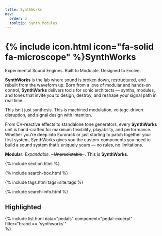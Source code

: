 ```yaml
---
title: SynthWorks
nav:
  order: 3
  tooltip: Synth Modules
---
```


# {% include icon.html icon="fa-solid fa-microscope" %}SynthWorks

Experimental Sound Engines. Built to Modulate. Designed to Evolve.

**SynthWorks** is the lab where sound is broken down, restructured, and rebuilt from the waveform up. Born from a love of modular and hands-on control, **SynthWorks** delivers tools for sonic architects — synths, modules, and tones that invite you to design, destroy, and reshape your signal path in real time.

This isn’t just synthesis.
This is machined modulation, voltage-driven disruption, and signal design with intention.

From CV-reactive effects to standalone tone generators, every **SynthWorks** unit is hand-crafted for maximum flexibility, playability, and performance. Whether you're deep into Eurorack or just starting to patch together your first system, SynthWorks gives you the custom-components you need to build a sound system that’s uniquely yours — no rules, no limitations.

**Modular**. _Expandable_. ~~~Unpredictable~~~.
This is **SynthWorks**.

{% include section.html %}

{% include search-box.html %}

{% include tags.html tags=site.tags %}

{% include search-info.html %}

## Highlighted

{%
  include list.html
  data="pedals"
  component="pedal-excerpt" 
  filter="brand == 'synthworks'"  
%}
